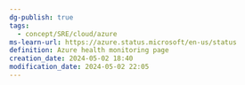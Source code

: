 ```yaml
---
dg-publish: true
tags:
  - concept/SRE/cloud/azure
ms-learn-url: https://azure.status.microsoft/en-us/status
definition: Azure health monitoring page
creation_date: 2024-05-02 18:40
modification_date: 2024-05-02 22:05
---
```

